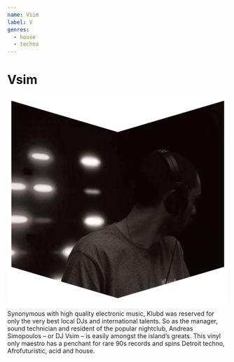 ```yaml
---
name: Vsim
label: V
genres:
  - house
  - techno
---
```


# Vsim

![](./assets/images/VSIM.png)

Synonymous with high quality electronic music, Klubd was reserved for only the very best local DJs and international talents. So as the manager, sound technician and resident of the popular nightclub, Andreas Simopoulos – or DJ Vsim – is easily amongst the island’s greats. This vinyl only maestro has a penchant for rare 90s records and spins Detroit techno, Afrofuturistic, acid and house.
